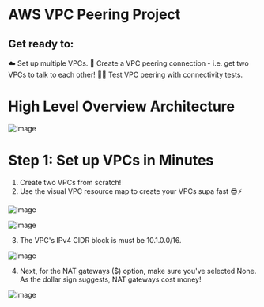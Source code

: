 # AWS VPC Peering Project

## Get ready to:

☁️ Set up multiple VPCs.
🌉 Create a VPC peering connection - i.e. get two VPCs to talk to each other!
👩‍🔬 Test VPC peering with connectivity tests.


# High Level Overview Architecture 
![image](https://github.com/user-attachments/assets/257f282e-cf85-4daf-a88c-0c6f2be9e391)


# Step 1: Set up VPCs in Minutes

1. Create two VPCs from scratch!
2. Use the visual VPC resource map to create your VPCs supa fast 😎⚡️

![image](https://github.com/user-attachments/assets/ebbf067d-2c80-43ec-9bbd-e3ed4bb0c55d)

![image](https://github.com/user-attachments/assets/9034b352-3d2a-4b2f-972c-65d70c8e161e)


3.  The VPC's IPv4 CIDR block is must be 10.1.0.0/16.





![image](https://github.com/user-attachments/assets/ef54d069-1c40-487b-bf68-01188eb357a4)

4.  Next, for the NAT gateways ($) option, make sure you've selected None. As the dollar sign suggests, NAT gateways cost money!


![image](https://github.com/user-attachments/assets/c3b1758b-5ee0-4ebe-a66f-f8444f705d95)

